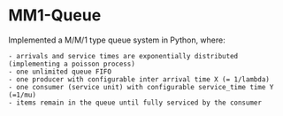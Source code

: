 # MM1-Queue
Implemented a M/M/1 type queue system in Python, where:
 ```
 - arrivals and service times are exponentially distributed (implementing a poisson process)
- one unlimited queue FIFO
- one producer with configurable inter arrival time X (= 1/lambda)
- one consumer (service unit) with configurable service_time time Y (=1/mu)
- items remain in the queue until fully serviced by the consumer
```

